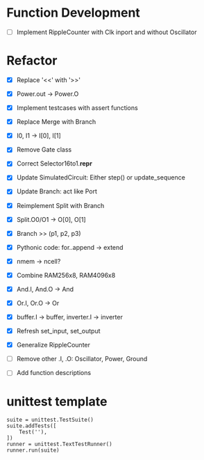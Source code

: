 

# Function Development
- [ ] Implement RippleCounter with Clk inport and without Oscillator





# Refactor
- [x] Replace '<<' with '>>'
- [x] Power.out -> Power.O
- [x] Implement testcases with assert functions
- [x] Replace Merge with Branch
- [x] I0, I1 -> I[0], I[1]
- [x] Remove Gate class
- [x] Correct Selector16to1.__repr__
- [x] Update SimulatedCircuit: Either step() or update_sequence
- [x] Update Branch: act like Port
- [x] Reimplement Split with Branch
- [x] Split.O0/O1 -> O[0], O[1]
- [x] Branch >> (p1, p2, p3)
- [x] Pythonic code: for..append -> extend
- [x] nmem -> ncell?
- [x] Combine RAM256x8, RAM4096x8
- [x] And.I, And.O -> And
- [x] Or.I, Or.O -> Or
- [x] buffer.I -> buffer, inverter.I -> inverter
- [x] Refresh set_input, set_output
- [x] Generalize RippleCounter
- [ ] Remove other .I, .O: Oscillator, Power, Ground
- [ ] Add function descriptions



# unittest template
    suite = unittest.TestSuite()
    suite.addTests([
        Test(''),
    ])
    runner = unittest.TextTestRunner()
    runner.run(suite)